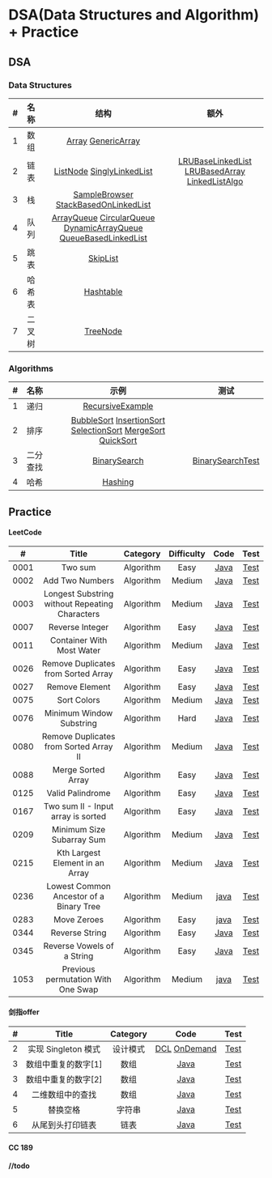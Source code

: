 # DSA(Data Structures and Algorithm) + Practice

## DSA

### Data Structures


| # | 名称 | 结构 | 额外 |
| :---: | :---: | :---: | :---: | 
| 1 | 数组 | [Array](src/main/java/ds/array/Array.java) [GenericArray](src/main/java/ds/array/GenericArray.java) |  |
| 2 | 链表 | [ListNode](src/main/java/ds/linkedlist/ListNode.java) [SinglyLinkedList](src/main/java/ds/linkedlist/SinglyLinkedList.java) | [LRUBaseLinkedList](src/main/java/ds/linkedlist/LRUBaseLinkedList.java) [LRUBasedArray](src/main/java/ds/linkedlist/LRUBasedArray.java) [LinkedListAlgo](src/main/java/ds/linkedlist/LinkedListAlgo.java)|
| 3 | 栈  | [SampleBrowser](src/main/java/ds/stack/SampleBrowser.java) [StackBasedOnLinkedList](src/main/java/ds/stack/StackBasedOnLinkedList.java) | |
| 4 | 队列| [ArrayQueue](src/main/java/ds/queue/ArrayQueue.java) [CircularQueue](src/main/java/ds/queue/CircularQueue.java) [DynamicArrayQueue](src/main/java/ds/queue/DynamicArrayQueue.java) [QueueBasedLinkedList](src/main/java/ds/queue/QueueBasedOnLinkedList.java) |  |
| 5 | 跳表 | [SkipList]() ||
| 6 | 哈希表| [Hashtable]() ||
| 7 | 二叉树 | [TreeNode](src/main/java/ds/tree/TreeNode.java) |  | |


### Algorithms

| # | 名称 | 示例 | 测试 |
| :---: | :---: | :---: | :---: |
| 1 | 递归 | [RecursiveExample](src/main/java/algo/recursion/RecursiveExample.java)  |   |
| 2 | 排序 | [BubbleSort](src/main/java/algo/sort/BubbleSort.java) [InsertionSort](src/main/java/algo/sort/InsertionSort.java) [SelectionSort](src/main/java/algo/sort/SelectionSort.java) [MergeSort](src/main/java/algo/sort/MergeSort.java) [QuickSort](src/main/java/algo/sort/QuickSort.java)|
| 3 | 二分查找 | [BinarySearch](src/main/java/algo/binarysearch/BinarySearch.java) | [BinarySearchTest](src/test/java/algo/binarysearch/BinarySearchTest.java) |
| 4 | 哈希 | [Hashing](src/main/java/algo/hashing/..) |||

## Practice

#### LeetCode

| # | Title | Category | Difficulty | Code | Test | 
| :---: | :---: | :---: | :-------: | :------: | :------: |
| 0001 | Two sum | Algorithm | Easy |[Java](src/main/java/leetcode/Solution0001.java) | [Test](src/test/java/leetcode/Test0001.java) |
| 0002 | Add Two Numbers | Algorithm | Medium | [Java](src/main/java/leetcode/Solution0002.java) | [Test](src/test/java/leetcode/Test0002.java) |
| 0003 | Longest Substring without Repeating Characters | Algorithm | Medium | [Java](src/main/java/leetcode/Solution0003.java) | [Test](src/test/java/leetcode/Test0003.java) |
| 0007 | Reverse Integer | Algorithm | Easy | [Java](src/main/java/leetcode/Solution0007.java) | [Test](src/test/java/leetcode/Test0007.java) |
| 0011 | Container With Most Water | Algorithm | Medium | [Java](src/main/java/leetcode/Solution0011.java) | [Test](src/test/java/leetcode/Test0011.java) |
| 0026 | Remove Duplicates from Sorted Array | Algorithm | Easy | [Java](src/main/java/leetcode/Solution0026.java) | [Test](src/test/java/leetcode/Test0026.java) |
| 0027 | Remove Element | Algorithm | Easy | [Java](src/main/java/leetcode/Solution0027.java) | [Test](src/test/java/leetcode/Test0027.java) |
| 0075 | Sort Colors | Algorithm | Medium | [Java](src/main/java/leetcode/Solution0075.java) | [Test](src/test/java/leetcode/Test0075.java) |
| 0076 | Minimum Window Substring | Algorithm | Hard | [Java](src/main/java/leetcode/Solution0076.java) | [Test](src/test/java/leetcode/Test0076.java) |
| 0080 | Remove Duplicates from Sorted Array II | Algorithm | Medium | [Java](src/main/java/leetcode/Solution0080.java) | [Test](src/test/java/leetcode/Test0080.java) |
| 0088 | Merge Sorted Array | Algorithm | Easy | [Java](src/main/java/leetcode/Solution0088.java) | [Test](src/test/java/leetcode/Test0088.java) |
| 0125 | Valid Palindrome | Algorithm | Easy | [Java](src/main/java/leetcode/Solution0125.java) | [Test](src/test/java/leetcode/Test0125.java) |
| 0167 | Two sum II - Input array is sorted | Algorithm | Easy | [Java](src/main/java/leetcode/Solution0167.java) | [Test](src/test/java/leetcode/Test0167.java) |
| 0209 | Minimum Size Subarray Sum | Algorithm | Medium | [Java](src/main/java/leetcode/Solution0209.java) | [Test](src/test/java/leetcode/Test0209.java) |
| 0215 | Kth Largest Element in an Array | Algorithm | Medium | [Java](src/main/java/leetcode/Solution0215.java) | [Test](src/test/java/leetcode/Test0215.java) |
| 0236 | Lowest Common Ancestor of a Binary Tree | Algorithm | Medium | [java](src/main/java/leetcode/Solution0236.java) | [Test](src/test/java/leetcode/Test0236.java) |
| 0283 | Move Zeroes | Algorithm | Easy | [java](src/main/java/leetcode/Solution0283.java) | [Test](src/test/java/leetcode/Test0283.java) |
| 0344 | Reverse String | Algorithm | Easy | [Java](src/main/java/leetcode/Solution0344.java) | [Test](src/test/java/leetcode/Test0344.java) |
| 0345 | Reverse Vowels of a String | Algorithm | Easy | [Java](src/main/java/leetcode/Solution0345.java) | [Test](src/test/java/leetcode/Test0345.java) |
| 1053 | Previous permutation With One Swap | Algorithm | Medium | [java](src/main/java/leetcode/Solution1053.java) | [Test](src/test/java/leetcode/Test1053.java) |

#### 剑指offer

| # | Title | Category | Code | Test |
| :---: | :---: | :---: | :-------: | :-------: | 
| 2 | 实现 Singleton 模式 | 设计模式 |[DCL](src/main/java/swordoffer/DclSingleton.java) [OnDemand](src/main/java/swordoffer/StaticSingleton.java) | [Test](src/test/java/leetcode/Test1.java) |
| 3 | 数组中重复的数字[1] | 数组 | [Java](src/main/java/swordoffer/RepeatedNumber.java) | [Test](src/test/java/swordoffer/Test03.java) |
| 3 | 数组中重复的数字[2] | 数组 | [Java](src/main/java/swordoffer/DuplicateNumber.java) | [Test](src/test/java/swordoffer/Test03.java) |
| 4 | 二维数组中的查找 | 数组 | [Java](src/main/java/swordoffer/SearchInSortedMatrix.java) | [Test](src/test/java/swordoffer/Test04.java) |
| 5 | 替换空格 | 字符串 | [Java](src/main/java/swordoffer/ReplaceSpaces.java) | [Test](src/test/java/swordoffer/Test05.java) |
| 6 | 从尾到头打印链表 | 链表 | [Java](src/main/java/swordoffer/PrintFromTailToHead.java) | [Test](src/test/java/swordoffer/Test06.java) |

#### CC 189


#### //todo
